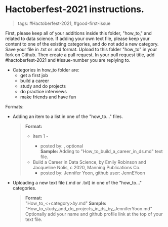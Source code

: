 # Hactoberfest-2021 instructions.

> tags:  \#Hactoberfest-2021, \#good-first-issue  

First, please keep all of your additions inside this folder, "how_to," and related to data science.  If adding your own text file, please keep your content to one of the existing categories, and do not add a new category.  Save your file in .txt or .md format.  Upload to this folder "how_to" in your fork on Github.  Then create a pull request.  In your pull request title, add #hactoberfest-2021 and #issue-number you are replying to.  

 * Categories in how_to folder are:  
    - get a first job  
    - build a career  
    - study and do projects  
    - do practice interviews  
    - make friends and have fun  

Formats:  

 * Adding an item to a list in one of the "how_to..." files.  
   > **Format:**  
   >   * item 1 - <reference name and link>
   >       - posted by: <your name>, optional <your github username or link>  
   > **Sample:** 
   > Adding to "How_to_build_a_career_in_ds.md" text file.   
   >   * Build a Career in Data Science, by Emily Robinson and Jacqueline Nolis, c 2020, Manning Publications Co. 
   >       - posted by: Jennifer Yoon, github user: JennEYoon  


 * Uploading a new text file (.md or .txt) in one of the "how_to..." categories.  
   > **Format:**  
   > "How_to_<+category>_by_<user name>.md"
   > **Sample:**  
   > "How_to_study_and_do_projects_in_ds_by_JenniferYoon.md"  
   > Optionally add your name and github profile link at the top of your text file.  



